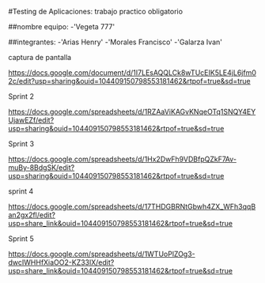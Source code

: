 #Testing de Aplicaciones: trabajo practico obligatorio 

##nombre equipo:
-'Vegeta 777'

##integrantes:
-'Arias Henry'
-'Morales Francisco'
-'Galarza Ivan'

captura de pantalla

https://docs.google.com/document/d/1I7LEsAQQLCk8wTUcEIK5LE4jL6jfm02c/edit?usp=sharing&ouid=104409150798553181462&rtpof=true&sd=true


Sprint 2

https://docs.google.com/spreadsheets/d/1RZAaViKAGvKNqeOTq1SNQY4EYUjawEZf/edit?usp=sharing&ouid=104409150798553181462&rtpof=true&sd=true


Sprint 3

https://docs.google.com/spreadsheets/d/1Hx2DwFh9VDBfpQZkF7Av-muBy-8BdgSK/edit?usp=sharing&ouid=104409150798553181462&rtpof=true&sd=true


sprint 4

https://docs.google.com/spreadsheets/d/17THDGBRNtGbwh4ZX_WFh3qqBan2gx2fl/edit?usp=share_link&ouid=104409150798553181462&rtpof=true&sd=true


Sprint 5

https://docs.google.com/spreadsheets/d/1WTUoPlZOg3-dwcIWHHfXiaOO2-KZ33lX/edit?usp=share_link&ouid=104409150798553181462&rtpof=true&sd=true
